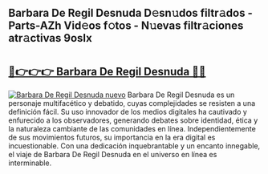 ## Barbara De Regil Desnuda D𝚎sn𝚞dos filtr𝚊dos - Parts-AZh Vid𝚎os f𝚘tos - N𝚞evas filtr𝚊ciones atr𝚊ctivas 9osIx

# <h2><a href="http://mbdwlgj.tromn.icu/?c=Barbara+De+Regil+Desnuda">🔗👉👉👉 Barbara De Regil Desnuda 🔗🔗</a></h2>

[![Barbara De Regil Desnuda nuevo](https://i.imgur.com/pEAQMta.gif)](http://mbdwlgj.tromn.icu/?c=Barbara+De+Regil+Desnuda)
Barbara De Regil Desnuda es un personaje multifacético y debatido, cuyas complejidades se resisten a una definición fácil.  Su uso innovador de los medios digitales ha cautivado y enfurecido a los observadores, generando debates sobre identidad, ética y la naturaleza cambiante de las comunidades en línea. Independientemente de sus movimientos futuros, su importancia en la era digital es incuestionable. Con una dedicación inquebrantable y un encanto innegable, el viaje de Barbara De Regil Desnuda en el universo en línea es interminable.
